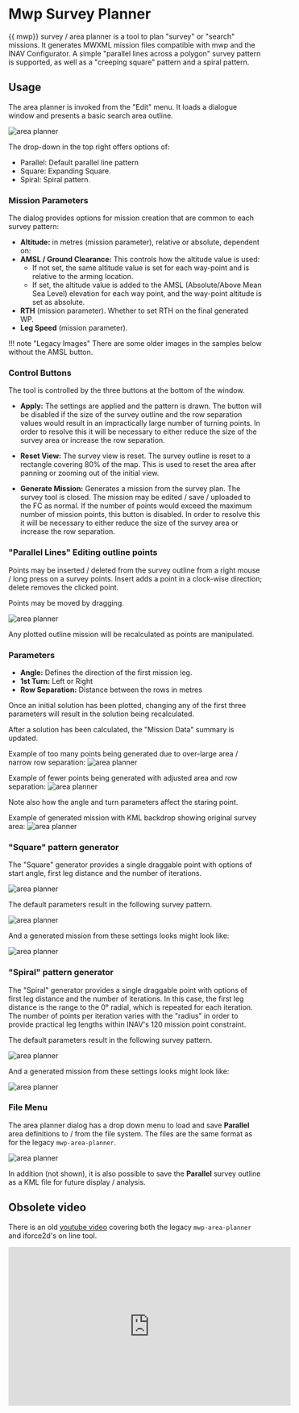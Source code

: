 # Mwp Survey Planner

{{ mwp}} survey / area planner is a tool to plan "survey" or "search" missions. It generates MWXML mission files compatible with mwp and the INAV Configurator. A simple "parallel lines across a polygon" survey pattern is supported, as well as a "creeping square" pattern and a spiral pattern.

## Usage

The area planner is invoked from the "Edit" menu. It loads a dialogue window and presents a basic search area outline.

![area planner](images/survey-dropdown.avif)

The drop-down in the top right offers options of:

* Parallel: Default parallel line pattern
* Square: Expanding Square.
* Spiral: Spiral pattern.

### Mission Parameters

The dialog provides options for mission creation that are common to each survey pattern:

* **Altitude:** in metres (mission parameter), relative or absolute, dependent on:
* **AMSL / Ground Clearance:** This controls how the altitude value is used:
    * If not set, the same altitude value is set for each way-point and is relative to the arming location.
	* If set, the altitude value is added to the AMSL (Absolute/Above Mean Sea Level) elevation for each way point, and the way-point altitude is set as absolute.
* **RTH** (mission parameter). Whether to set RTH on the final generated WP.
* **Leg Speed** (mission parameter).



!!! note "Legacy Images"
	There are some older images in the samples below without the AMSL button.

### Control Buttons

The tool is controlled by the three buttons at the bottom of the window.

* **Apply:** The settings are applied and the pattern is drawn. The button will be disabled if the size of the survey outline and the row separation values would result in an impractically large number of turning points. In order to resolve this it will be necessary to either reduce the size of the survey area or increase the row separation.

* **Reset View:** The survey view is reset. The survey outline is reset to a rectangle covering 80% of the map. This is used to reset the area after panning or zooming out of the initial view.

* **Generate Mission:** Generates a mission from the survey plan. The survey tool is closed. The mission may be edited / save / uploaded to the FC as normal. If the number of points would exceed the maximum number of mission points, this button is disabled.  In order to resolve this it will be necessary to either reduce the size of the survey area or increase the row separation.

### "Parallel Lines" Editing outline points

Points may be inserted / deleted from the survey outline from a right mouse / long press on a survey points. Insert adds a point in a clock-wise direction; delete removes the clicked point.

Points may be moved by dragging.

![area planner](images/area-planner_02.avif)

Any plotted outline mission will be recalculated as points are manipulated.

### Parameters

* **Angle:** Defines the direction of the first mission leg.
* **1st Turn:** Left or Right
* **Row Separation:** Distance between the rows in metres

Once an initial solution has been plotted, changing any of the first three parameters will result in the solution being recalculated.

After a solution has been calculated, the "Mission Data" summary is updated.

Example of too many points being generated due to over-large area / narrow row separation:
![area planner](images/area-planner_03.avif)

Example of fewer points being generated with adjusted area and row separation:
![area planner](images/area-planner_04.avif)

Note also how the angle and turn parameters affect the staring point.

Example of generated mission with KML backdrop showing original survey area:
![area planner](images/survey-ovl-kml.avif)

### "Square" pattern generator

The "Square" generator provides a single draggable point with options of start angle, first leg distance and the number of iterations.

![area planner](images/survey-square-ui.avif)

The default parameters result in the following survey pattern.

![area planner](images/survey-gen-square.avif)

And a generated mission from these settings looks might look like:

![area planner](images/survey-mission-sq.avif)

### "Spiral" pattern generator

The "Spiral" generator provides a single draggable point with options of first leg distance and the number of iterations. In this case, the first leg distance is the range to the 0° radial, which is repeated for each iteration. The number of points per iteration varies with the "radius" in order to provide practical leg lengths within INAV's 120 mission point constraint.

The default parameters result in the following survey pattern.

![area planner](images/survey-spiral-01.avif)

And a generated mission from these settings looks might look like:

![area planner](images/survey-spiral-02.avif)

### File Menu

The area planner dialog has a drop down menu to load and save **Parallel** area definitions to / from the file system. The files are the same format as for the legacy `mwp-area-planner`.

![area planner](images/area-plan-menu.avif)

In addition (not shown), it is also possible to save the **Parallel** survey outline as a KML file for future display / analysis.

## Obsolete video

There is an old [youtube video](https://youtu.be/AUYETXqdJ1g?list=PLE_mnLfCdjvAH4pLe9HCqaWm682_r8NT3) covering both the legacy `mwp-area-planner` and iforce2d's on line tool.

<iframe width="560" height="315" src="https://www.youtube.com/embed/AUYETXqdJ1g?list=PLE_mnLfCdjvAH4pLe9HCqaWm682_r8NT3" title="mwp area planner intro" frameborder="0" allow="accelerometer; autoplay; clipboard-write; encrypted-media; gyroscope; picture-in-picture" allowfullscreen></iframe>

